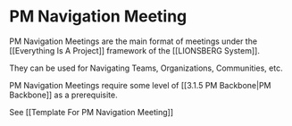 # PM Navigation Meeting
PM Navigation Meetings are the main format of meetings under the [[Everything Is A Project]] framework of the [[LIONSBERG System]]. 

They can be used for Navigating Teams, Organizations, Communities, etc. 

PM Navigation Meetings require some level of [[3.1.5 PM Backbone|PM Backbone]] as a prerequisite. 

See [[Template For PM Navigation Meeting]] 
